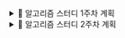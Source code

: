 <details>
<summary>📅 알고리즘 스터디 1주차 계획</summary>

## ✅ 화요일
- [바이러스 검사 - 코드트리](https://www.codetree.ai/ko/frequent-problems/problems/virus-detector/description)
- [최소비용 구하기 - 백준 1916](https://www.acmicpc.net/problem/1916)

## ✅ 목요일
- [특정 거리의 도시 찾기 - 백준 18352](https://www.acmicpc.net/problem/18352)
- [2개의 사탕 - 코드트리](https://www.codetree.ai/ko/frequent-problems/problems/two-candies/description)

## ✅ 월요일
- [정육면체 굴리기 - 코드트리](https://www.codetree.ai/ko/frequent-problems/problems/cube-rounding/description)
- [회의실 배정 - 백준 1931](https://www.acmicpc.net/problem/1931)

</details>
<details>
<summary>📅 알고리즘 스터디 2주차 계획</summary>

## ✅ 화요일
- [롤케이크 자르기 - 프로그래머스 132265](https://school.programmers.co.kr/learn/courses/30/lessons/132265)
- [최댓값 테트로미노 - 코드트리](https://www.codetree.ai/ko/frequent-problems/problems/max-sum-of-tetris-block/description)

## ✅ 목요일
- [마법의 엘리베이터 - 프로그래머스 148653](https://school.programmers.co.kr/learn/courses/30/lessons/148653)
- [2048 게임 - 코드트리](https://www.codetree.ai/ko/frequent-problems/problems/2048-game/description)

## ✅ 월요일
- [택배상자 - 프로그래머스 131704](https://school.programmers.co.kr/learn/courses/30/lessons/131704)
- [외주 수익 최대화 - 코드트리](https://www.codetree.ai/ko/frequent-problems/problems/max-of-outsourcing-profit/description)
- [자율주행 자동차 - 코드트리](https://www.codetree.ai/ko/frequent-problems/problems/autonomous-driving/description)
  
</details>
